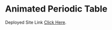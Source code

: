# Animated Periodic Table

Deployed Site Link [Click Here](https://animated-periodic-table.netlify.app/).
